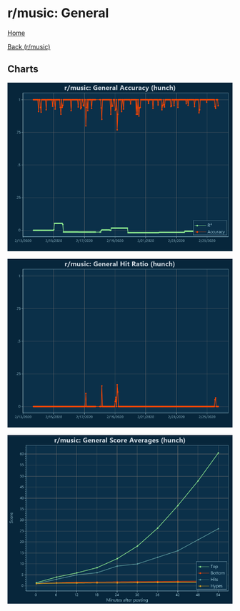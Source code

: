 # r/music: General

[Home](../../index.md)

[Back (r/music)](../hunch_music.md)

## Charts

![r/music R² (hunch)](../../images/models/hunch_music_General_Accuracy.png "r/music R² (hunch)")

![r/music Hit Ratio (hunch)](../../images/models/hunch_music_General_HitRatio.png "r/music Hit Ratio (hunch)")

![r/music Score Averages (hunch)](../../images/models/hunch_music_General_Scores.png "r/music Score Averages (hunch)")

